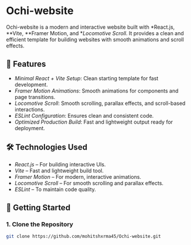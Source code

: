 # Ochi-website

Ochi-website is a modern and interactive website built with *React.js, **Vite, **Framer Motion, and **Locomotive Scroll*. It provides a clean and efficient template for building websites with smooth animations and scroll effects.

## 🚀 Features

- *Minimal React + Vite Setup*: Clean starting template for fast development.
- *Framer Motion Animations*: Smooth animations for components and page transitions.
- *Locomotive Scroll*: Smooth scrolling, parallax effects, and scroll-based interactions.
- *ESLint Configuration*: Ensures clean and consistent code.
- *Optimized Production Build*: Fast and lightweight output ready for deployment.

## 🛠 Technologies Used

- *React.js* – For building interactive UIs.
- *Vite* – Fast and lightweight build tool.
- *Framer Motion* – For modern, interactive animations.
- *Locomotive Scroll* – For smooth scrolling and parallax effects.
- *ESLint* – To maintain code quality.

## 🚀 Getting Started

### 1. Clone the Repository

```bash
git clone https://github.com/mohitshxrma45/Ochi-website.git
